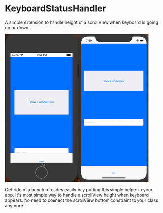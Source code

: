 # KeyboardStatusHandler
A simple extension to handle height of a scrollView when keyboard is going up or down.

![](Preview.gif)

Get ride of a bunch of codes easily buy putting this simple helper in your app.
It's most simple way to handle a scrollView height when keyboard appears. 
No need to connect the scrollView bottom constraint to your class anymore.

